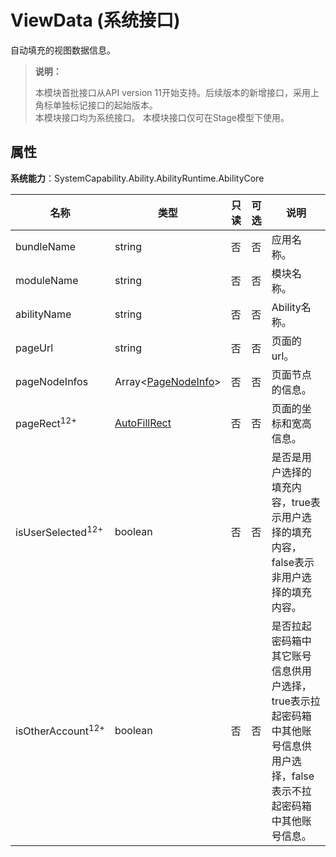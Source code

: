 # ViewData (系统接口)

自动填充的视图数据信息。

> **说明：**
> 
> 本模块首批接口从API version 11开始支持。后续版本的新增接口，采用上角标单独标记接口的起始版本。  
> 本模块接口均为系统接口。
> 本模块接口仅可在Stage模型下使用。

## 属性

**系统能力**：SystemCapability.Ability.AbilityRuntime.AbilityCore

| 名称        | 类型                 | 只读 | 可选 | 说明                                                         |
| ----------- | ------------------- | ---- | ---- | ------------------------------------------------------------ |
| bundleName    | string            | 否   | 否   | 应用名称。                               |
| moduleName    | string            | 否   | 否   | 模块名称。                               |
| abilityName   | string            | 否   | 否   | Ability名称。    |
| pageUrl       | string            | 否   | 否   | 页面的url。                               |
| pageNodeInfos | Array&lt;[PageNodeInfo](js-apis-inner-application-pageNodeInfo-sys.md)&gt;    | 否   | 否   | 页面节点的信息。                |
| pageRect<sup>12+</sup>    | [AutoFillRect](js-apis-inner-application-autoFillRect-sys.md)     | 否   | 否   | 页面的坐标和宽高信息。                |
| isUserSelected<sup>12+</sup> | boolean | 否   | 否   | 是否是用户选择的填充内容，true表示用户选择的填充内容，false表示非用户选择的填充内容。 |
| isOtherAccount<sup>12+</sup> | boolean | 否   | 否   | 是否拉起密码箱中其它账号信息供用户选择，true表示拉起密码箱中其他账号信息供用户选择，false表示不拉起密码箱中其他账号信息。 |
